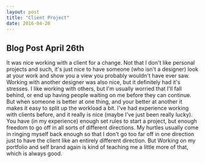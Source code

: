 ```yaml
---
layout: post
title: "Client Project"
date: 2016-04-26
---
```


Blog Post April 26th
--------------------

It was nice working with a client for a change. Not that I don't like personal projects and such, it's just nice to have someone (who isn't a designer) look at your work and show you a view you probably wouldn't have ever saw. Working with another designer was also nice, but it definitely had it's stresses. I like working with others, but I'm usually worried that I'll fall behind, or end up having people waiting on me before they can continue. But when someone is better at one thing, and your better at another it makes it easy to split up the workload a bit.
I've had experience working with clients before, and it really is nice (maybe I've just been really lucky). You have (in my experience) enough set rules to start a project, but enough freedom to go off in all sorts of different directions. My hurtles usually come in ringing myself back enough so that I don't go too far off in one direction just to have the client like an entirely different direction. But Working on my portfolio and self brand again is kind of teaching me a little more of that, which is always good.